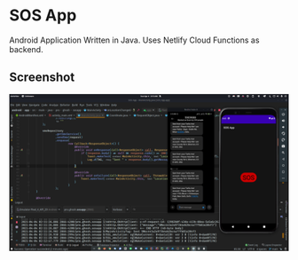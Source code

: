 # SOS App

Android Application Written in Java. Uses Netlify Cloud Functions as backend.

## Screenshot

![](./.github/screenshot.png)
